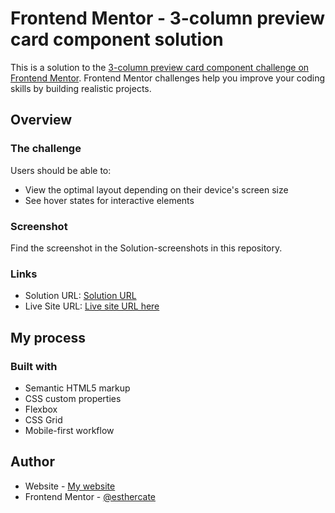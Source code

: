 # Frontend Mentor - 3-column preview card component solution

This is a solution to the [3-column preview card component challenge on Frontend Mentor](https://www.frontendmentor.io/challenges/3column-preview-card-component-pH92eAR2-). Frontend Mentor challenges help you improve your coding skills by building realistic projects. 

## Overview

### The challenge

Users should be able to:

- View the optimal layout depending on their device's screen size
- See hover states for interactive elements

### Screenshot

Find the screenshot in the Solution-screenshots in this repository.

### Links

- Solution URL: [Solution URL](https://esthercate.github.io/3-column-preview-card-component/)
- Live Site URL: [Live site URL here](https://esthercate.github.io/3-column-preview-card-component/)

## My process

### Built with

- Semantic HTML5 markup
- CSS custom properties
- Flexbox
- CSS Grid
- Mobile-first workflow
## Author

- Website - [My website](https://www.your-site.com)
- Frontend Mentor - [@esthercate](https://www.frontendmentor.io/profile/esthercate)

